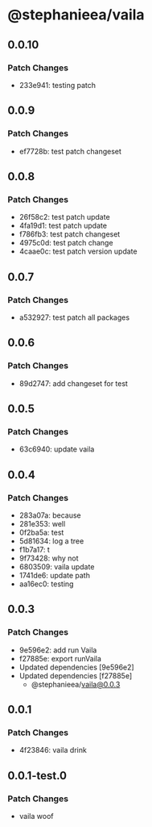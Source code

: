 # @stephanieea/vaila

## 0.0.10

### Patch Changes

- 233e941: testing patch

## 0.0.9

### Patch Changes

- ef7728b: test patch changeset

## 0.0.8

### Patch Changes

- 26f58c2: test patch update
- 4fa19d1: test patch update
- f786fb3: test patch changeset
- 4975c0d: test patch change
- 4caae0c: test patch version update

## 0.0.7

### Patch Changes

- a532927: test patch all packages

## 0.0.6

### Patch Changes

- 89d2747: add changeset for test

## 0.0.5

### Patch Changes

- 63c6940: update vaila

## 0.0.4

### Patch Changes

- 283a07a: because
- 281e353: well
- 0f2ba5a: test
- 5d81634: log a tree
- f1b7a17: t
- 9f73428: why not
- 6803509: vaila update
- 1741de6: update path
- aa16ec0: testing

## 0.0.3

### Patch Changes

- 9e596e2: add run Vaila
- f27885e: export runVaila
- Updated dependencies [9e596e2]
- Updated dependencies [f27885e]
  - @stephanieea/vaila@0.0.3

## 0.0.1

### Patch Changes

- 4f23846: vaila drink

## 0.0.1-test.0

### Patch Changes

- vaila woof
